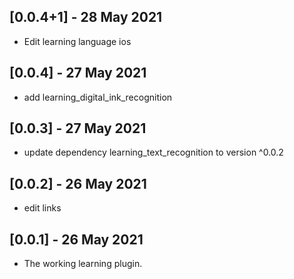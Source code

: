 ## [0.0.4+1] - 28 May 2021

* Edit learning language ios

## [0.0.4] - 27 May 2021

* add learning_digital_ink_recognition

## [0.0.3] - 27 May 2021

* update dependency learning_text_recognition to version ^0.0.2

## [0.0.2] - 26 May 2021

* edit links

## [0.0.1] - 26 May 2021

* The working learning plugin.
